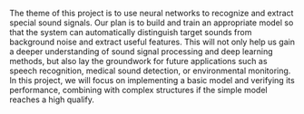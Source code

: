 The theme of this project is to use neural networks to recognize and extract special
sound signals. Our plan is to build and train an appropriate model so that the system
can automatically distinguish target sounds from background noise and extract
useful features. This will not only help us gain a deeper understanding of sound
signal processing and deep learning methods, but also lay the groundwork for future
applications such as speech recognition, medical sound detection, or environmental
monitoring. In this project, we will focus on implementing a basic model and
verifying its performance, combining with complex structures if the simple model
reaches a high qualify.
